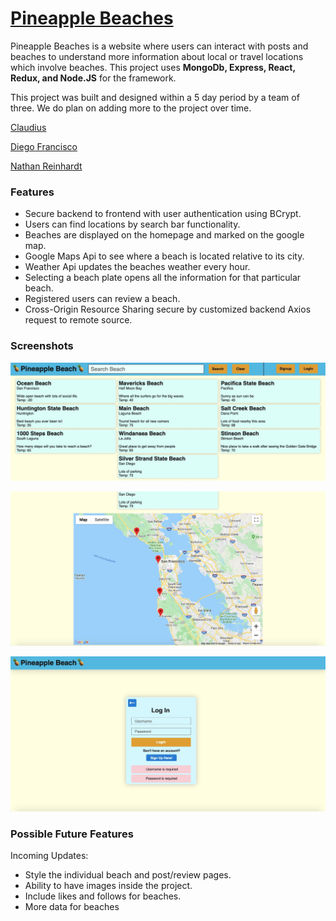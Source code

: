 # [Pineapple Beaches](https://pineapple-beaches.herokuapp.com/)

Pineapple Beaches is a website where users can interact with posts and beaches to understand more information about local or travel locations which involve beaches. This project uses **MongoDb, Express, React, Redux, and Node.JS** for the framework.

This project was built and designed within a 5 day period by a team of three. We do plan on adding more to the project over time.

[Claudius](https://github.com/clauddyf)

[Diego Francisco](https://github.com/Wolf-Fivousix)

[Nathan Reinhardt](https://github.com/Ticonderago)

### Features

 * Secure backend to frontend with user authentication using BCrypt.
 * Users can find locations by search bar functionality.
 * Beaches are displayed on the homepage and marked on the google map.
 * Google Maps Api to see where a beach is located relative to its city.
 * Weather Api updates the beaches weather every hour.
 * Selecting a beach plate opens all the information for that particular beach.
 * Registered users can review a beach.
 * Cross-Origin Resource Sharing secure by customized backend Axios request to remote source.
 
### Screenshots
![](images/screenshot1.jpeg)

![](images/screenshot2.jpeg)

![](images/screenshot3.jpeg)

### Possible Future Features

Incoming Updates:

 * Style the individual beach and post/review pages.
 * Ability to have images inside the project.
 * Include likes and follows for beaches.
 * More data for beaches
